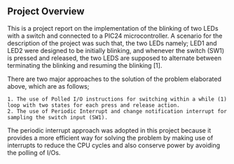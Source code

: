 ## Project Overview
This is a project report on the implementation of the blinking of two LEDs with a switch and connected to a PIC24 microcontroller. 
A scenario for the description of the project was such that, the two LEDs namely; LED1 and LED2 were designed to be initially blinking, and whenever the switch (SW1) is pressed and released, the two LEDS are supposed to alternate between terminating the blinking and resuming the blinking [1]. 

There are two major approaches to the solution of the problem elaborated above, which are as follows;
```
1. The use of Polled I/O instructions for switching within a while (1) loop with two states for each press and release action.
2. The use of Periodic Interrupt and change notification interrupt for sampling the switch input (SW1).

```

The periodic interrupt approach was adopted in this project because 
it provides a more efficient way for solving the problem by making use of interrupts to reduce the CPU cycles and also 
conserve power by avoiding the polling of I/Os.


